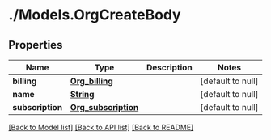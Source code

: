 # ./Models.OrgCreateBody
## Properties

Name | Type | Description | Notes
------------ | ------------- | ------------- | -------------
**billing** | [**Org_billing**][1] |  | [default to null]
**name** | [**String**][2] |  | [default to null]
**subscription** | [**Org_subscription**][3] |  | [default to null]

[[Back to Model list]][4] [[Back to API list]][5] [[Back to README]][6]

[1]: Org_billing.md
[2]: string.md
[3]: Org_subscription.md
[4]: ../README.md#documentation-for-models
[5]: ../README.md#documentation-for-api-endpoints
[6]: ../README.md
